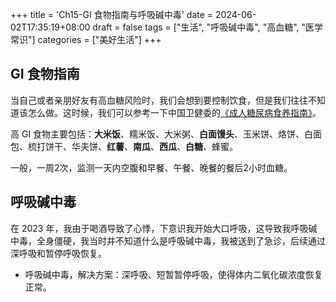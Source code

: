 +++
title = 'Ch15-GI 食物指南与呼吸碱中毒'
date = 2024-06-02T17:35:19+08:00
draft = false
tags = ["生活", "呼吸碱中毒", "高血糖", "医学常识"]
categories = ["美好生活"]
+++

## GI 食物指南

当自己或者亲朋好友有高血糖风险时，我们会想到要控制饮食，但是我们往往不知道该怎么做。这时候，我们可以参考一下中国卫健委的[《成人糖尿病食养指南》][1]。

[1]: http://www.nhc.gov.cn/sps/s7887k/202301/0e55a01df50c47d9a4a43db026e3afc3/files/4fcbecd2c18e46baaf291bf46c2b79cd.pdf

高 GI 食物主要包括：**大米饭**、糯米饭、大米粥、**白面馒头**、玉米饼、烙饼、白面包、梳打饼干、华夫饼、**红薯**、**南瓜**、**西瓜**、**白糖**、蜂蜜。

一般，一周2次，监测一天内空腹和早餐、午餐、晚餐的餐后2小时血糖。

## 呼吸碱中毒

在 2023 年，我由于喝酒导致了心悸，下意识我开始大口呼吸，这导致我呼吸碱中毒，全身僵硬，我当时并不知道什么是呼吸碱中毒，我被送到了急诊，后续通过深呼吸和暂停呼吸恢复。

* 呼吸碱中毒，解决方案：深呼吸、短暂暂停呼吸，使得体内二氧化碳浓度恢复正常。
